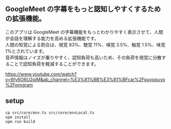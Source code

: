 ## GoogleMeet の字幕をもっと認知しやすくするための拡張機能。

このアプリは GoogleMeet の字幕機能をもっとわかりやすく表示させて、人間が会話を理解する能力を高める拡張機能です。  
人間の知覚による割合は、視覚 83%、聴覚 11%、嗅覚 3.5%、触覚 1.5%、味覚 1%とされています。  
音声情報はノイズが乗りやすく、認知負荷も高いため、その負荷を視覚に分散することで認知負荷を軽減することができます。

https://www.youtube.com/watch?v=6fy6O6U2qiM&ab_channel=%E3%81%BB%E3%81%BFcar%2Fpuyopuyo%2Fprogram

## setup

```
cp src/core/env.ts src/core/envLocal.ts
npm install
npm run build
```
